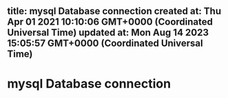 
title: mysql Database connection 
created at: Thu Apr 01 2021 10:10:06 GMT+0000 (Coordinated Universal Time)
updated at: Mon Aug 14 2023 15:05:57 GMT+0000 (Coordinated Universal Time)
---

# mysql Database connection

          
